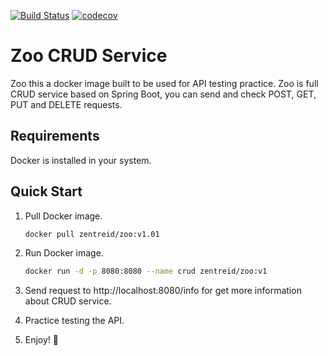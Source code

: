 [![Build Status](https://travis-ci.org/Deniszen/zoo.svg?branch=master)](https://travis-ci.org/Deniszen/zoo)
[![codecov](https://codecov.io/gh/Deniszen/zoo/branch/master/graph/badge.svg)](https://codecov.io/gh/Deniszen/zoo)
# Zoo CRUD Service

Zoo this a docker image built to be used for API testing practice.
Zoo is full CRUD service based on Spring Boot, you can send and check POST, GET, PUT and DELETE requests.

Requirements
------------
Docker is installed in your system.

Quick Start
------------
1. Pull Docker image.
    ```bash 
    docker pull zentreid/zoo:v1.01
    ```

2. Run Docker image.
    ```bash
    docker run -d -p 8080:8080 --name crud zentreid/zoo:v1
    ```

3. Send request to http://localhost:8080/info for get more information about CRUD service.

4. Practice testing the API.

5. Enjoy! :blue_heart: